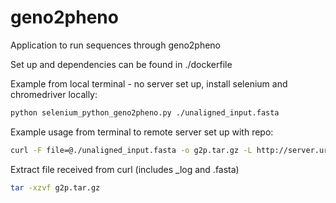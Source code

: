 # geno2pheno

Application to run sequences through geno2pheno

Set up and dependencies can be found in ./dockerfile

Example from local terminal - no server set up, install selenium and chromedriver locally:

```bash
python selenium_python_geno2pheno.py ./unaligned_input.fasta
```

Example usage from terminal to remote server set up with repo:

```bash
curl -F file=@./unaligned_input.fasta -o g2p.tar.gz -L http://server.url/
```

Extract file received from curl (includes \_log and .fasta)

```bash
tar -xzvf g2p.tar.gz
```
